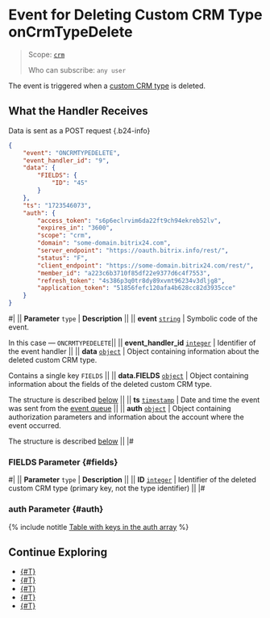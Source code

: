 # Event for Deleting Custom CRM Type onCrmTypeDelete

> Scope: [`crm`](../../../../scopes/permissions.md)
>
> Who can subscribe: `any user`

The event is triggered when a [custom CRM type](../../user-defined-object-types/index.md) is deleted.

## What the Handler Receives

Data is sent as a POST request {.b24-info}

```json
{
    "event": "ONCRMTYPEDELETE",
    "event_handler_id": "9",
    "data": {
        "FIELDS": {
            "ID": "45"
        }
    },
    "ts": "1723546073",
    "auth": {
        "access_token": "s6p6eclrvim6da22ft9ch94ekreb52lv",
        "expires_in": "3600",
        "scope": "crm",
        "domain": "some-domain.bitrix24.com",
        "server_endpoint": "https://oauth.bitrix.info/rest/",
        "status": "F",
        "client_endpoint": "https://some-domain.bitrix24.com/rest/",
        "member_id": "a223c6b3710f85df22e9377d6c4f7553",
        "refresh_token": "4s386p3q0tr8dy89xvmt96234v3dljg8",
        "application_token": "51856fefc120afa4b628cc82d3935cce"
    }
}
```

#|
|| **Parameter**
`type` | **Description** ||
|| **event**
[`string`][1] | Symbolic code of the event.

In this case — `ONCRMTYPEDELETE`||
|| **event_handler_id**
[`integer`][1] | Identifier of the event handler ||
|| **data**
[`object`][1] | Object containing information about the deleted custom CRM type.

Contains a single key `FIELDS` ||
|| **data.FIELDS**
[`object`][1] | Object containing information about the fields of the deleted custom CRM type.

The structure is described [below](#fields) ||
|| **ts**
[`timestamp`][1] | Date and time the event was sent from the [event queue](../../../../events/index.md) ||
|| **auth**
[`object`][1] | Object containing authorization parameters and information about the account where the event occurred.

The structure is described [below](#auth) ||
|#

### FIELDS Parameter {#fields}

#|
|| **Parameter**
`type` | **Description** ||
|| **ID**
[`integer`][1] | Identifier of the deleted custom CRM type (primary key, not the type identifier) ||
|#

### auth Parameter {#auth}

{% include notitle [Table with keys in the auth array](../../../../../_includes/auth-params-in-events.md) %}

## Continue Exploring

- [{#T}](../../../../events/index.md)
- [{#T}](../../../../events/event-bind.md)
- [{#T}](index.md)
- [{#T}](on-crm-type-add.md)
- [{#T}](on-crm-type-update.md)

[1]: ../../../../data-types.md